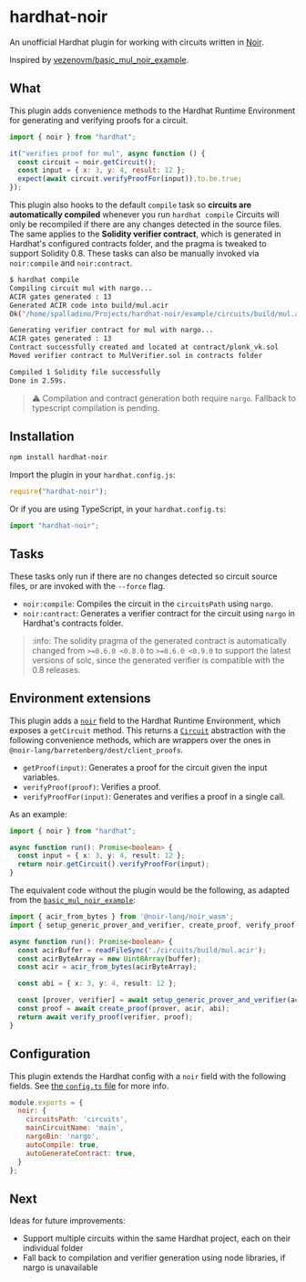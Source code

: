 # hardhat-noir

An unofficial Hardhat plugin for working with circuits written in [Noir](https://github.com/noir-lang/noir). 

Inspired by [vezenovm/basic_mul_noir_example](https://github.com/vezenovm/basic_mul_noir_example/).

## What

This plugin adds convenience methods to the Hardhat Runtime Environment for generating and verifying proofs for a circuit.

```js
import { noir } from "hardhat";

it("verifies proof for mul", async function () {
  const circuit = noir.getCircuit();
  const input = { x: 3, y: 4, result: 12 };
  expect(await circuit.verifyProofFor(input)).to.be.true;
});
```

This plugin also hooks to the default `compile` task so **circuits are automatically compiled** whenever you run `hardhat compile` Circuits will only be recompiled if there are any changes detected in the source files. The same applies to the **Solidity verifier contract**, which is generated in Hardhat's configured contracts folder, and the pragma is tweaked to support Solidity 0.8. These tasks can also be manually invoked via `noir:compile` and `noir:contract`.

```bash
$ hardhat compile
Compiling circuit mul with nargo...
ACIR gates generated : 13
Generated ACIR code into build/mul.acir
Ok("/home/spalladino/Projects/hardhat-noir/example/circuits/build/mul.acir")

Generating verifier contract for mul with nargo...
ACIR gates generated : 13
Contract successfully created and located at contract/plonk_vk.sol
Moved verifier contract to MulVerifier.sol in contracts folder

Compiled 1 Solidity file successfully
Done in 2.59s.
```

> :warning: Compilation and contract generation both require `nargo`. Fallback to typescript compilation is pending.

## Installation

```bash
npm install hardhat-noir
```

Import the plugin in your `hardhat.config.js`:

```js
require("hardhat-noir");
```

Or if you are using TypeScript, in your `hardhat.config.ts`:

```ts
import "hardhat-noir";
```

## Tasks

These tasks only run if there are no changes detected so circuit source files, or are invoked with the `--force` flag.

- `noir:compile`: Compiles the circuit in the `circuitsPath` using `nargo`.
- `noir:contract`: Generates a verifier contract for the circuit using `nargo` in Hardhat's contracts folder.

> :info: The solidity pragma of the generated contract is automatically changed from `>=0.6.0 <0.8.0` to `>=0.6.0 <0.9.0` to support the latest versions of solc, since the generated verifier is compatible with the 0.8 releases.

## Environment extensions

This plugin adds a [`noir`](src/noir.ts) field to the Hardhat Runtime Environment, which exposes a `getCircuit` method. This returns a [`Circuit`](src/circuit.ts) abstraction with the following convenience methods, which are wrappers over the ones in `@noir-lang/barretenberg/dest/client_proofs`.

- `getProof(input)`: Generates a proof for the circuit given the input variables.
- `verifyProof(proof)`: Verifies a proof.
- `verifyProofFor(input)`: Generates and verifies a proof in a single call.

As an example:

```ts
import { noir } from "hardhat";

async function run(): Promise<boolean> {
  const input = { x: 3, y: 4, result: 12 };
  return noir.getCircuit().verifyProofFor(input);
}
```

The equivalent code without the plugin would be the following, as adapted from the [`basic_mul_noir_example`](https://github.com/vezenovm/basic_mul_noir_example/blob/826ac5f998cc64fd6998f236a7b9b789045bb78a/test/1_mul.ts):

```ts
import { acir_from_bytes } from '@noir-lang/noir_wasm';
import { setup_generic_prover_and_verifier, create_proof, verify_proof } from '@noir-lang/barretenberg/dest/client_proofs';

async function run(): Promise<boolean> {
  const acirBuffer = readFileSync('./circuits/build/mul.acir');
  const acirByteArray = new Uint8Array(buffer);
  const acir = acir_from_bytes(acirByteArray);

  const abi = { x: 3, y: 4, result: 12 };

  const [prover, verifier] = await setup_generic_prover_and_verifier(acir);
  const proof = await create_proof(prover, acir, abi);
  return await verify_proof(verifier, proof);
}
```

## Configuration

This plugin extends the Hardhat config with a `noir` field with the following fields. See [the `config.ts` file](src/config.ts) for more info.

```js
module.exports = {
  noir: {
    circuitsPath: 'circuits',
    mainCircuitName: 'main',
    nargoBin: 'nargo',
    autoCompile: true,
    autoGenerateContract: true,
  }
};
```

## Next

Ideas for future improvements:

- Support multiple circuits within the same Hardhat project, each on their individual folder
- Fall back to compilation and verifier generation using node libraries, if nargo is unavailable
